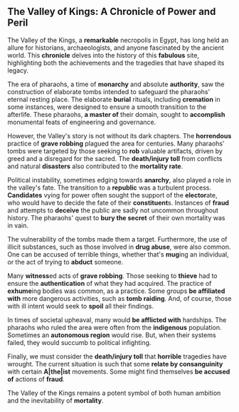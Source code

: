 ## The Valley of Kings: A Chronicle of Power and Peril

The Valley of the Kings, a **remarkable** necropolis in Egypt, has long held an allure for historians, archaeologists, and anyone fascinated by the ancient world. This **chronicle** delves into the history of this **fabulous** site, highlighting both the achievements and the tragedies that have shaped its legacy.

The era of pharaohs, a time of **monarchy** and absolute **authority**, saw the construction of elaborate tombs intended to safeguard the pharaohs' eternal resting place. The elaborate **burial** rituals, including **cremation** in some instances, were designed to ensure a smooth transition to the afterlife. These pharaohs, **a master of** their domain, sought to **accomplish** monumental feats of engineering and governance.

However, the Valley's story is not without its dark chapters. The **horrendous** practice of **grave robbing** plagued the area for centuries. Many pharaohs' tombs were targeted by those seeking to **rob** valuable artifacts, driven by greed and a disregard for the sacred. The **death/injury toll** from conflicts and natural **disasters** also contributed to the **mortality rate**.

Political instability, sometimes edging towards **anarchy**, also played a role in the valley's fate. The transition to a **republic** was a turbulent process. **Candidates** vying for power often sought the support of the **elector**ate, who would have to decide the fate of their **constituent**s.  Instances of **fraud** and attempts to **deceive** the public are sadly not uncommon throughout history.  The pharaohs' quest to **bury the secret** of their own mortality was in vain.

The vulnerability of the tombs made them a target.  Furthermore, the use of illicit substances, such as those involved in **drug abuse**, were also common.  One can be accused of terrible things, whether that's **mug**ing an individual, or the act of trying to **abduct** someone.

Many **witness**ed acts of **grave robbing**. Those seeking to **thieve** had to ensure the **authentication** of what they had acquired. The practice of **exhume**ing bodies was common, as a practice. Some groups **be affiliated with** more dangerous activities, such as **tomb raiding**.  And, of course, those with ill intent would seek to **spoil** all their findings.

In times of societal upheaval, many would **be afflicted with** hardships. The pharaohs who ruled the area were often from the **indigenous** population. Sometimes an **autonomous region** would rise. But, when their systems failed, they would succumb to political infighting.

Finally, we must consider the **death/injury toll** that **horrible** tragedies have wrought. The current situation is such that some **relate by consanguinity** with certain **A|the|ist** movements.  Some might find themselves **be accused of** actions of **fraud**.

The Valley of the Kings remains a potent symbol of both human ambition and the inevitability of **mortality**.
